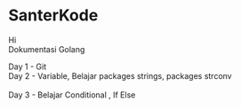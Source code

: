 # SanterKode
Hi <br>
Dokumentasi Golang 

Day 1 - Git <br>
Day 2 - Variable, Belajar packages strings, packages strconv <br>
<br>
Day 3 - Belajar Conditional , If Else
